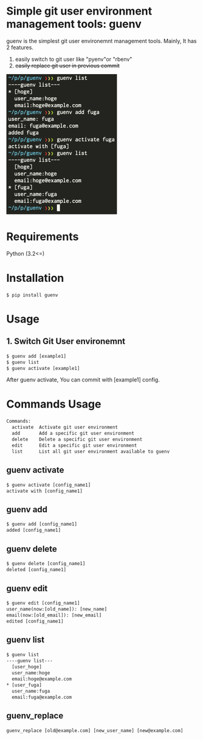 # Simple git user environment management tools: guenv
guenv is the simplest git user environemnt management tools.
Mainly, It has 2 features.
1. easily switch to git user like "pyenv"or "rbenv"
2. ~~easily replace git user in previous commit~~

![guenv example](guenv_example.png)

# Requirements
Python (3.2<=)

# Installation
```
$ pip install guenv
```


# Usage

## 1. Switch Git User environemnt
```
$ guenv add [example1]
$ guenv list
$ guenv activate [example1]
```

After guenv activate, You can commit with [example1] config.
<!--
## 2. replace previous commit
```
$ guenv replace [example1]
```

guenv replace can rewrite the previous commiter and author.
 -->

# Commands Usage
```
Commands:
  activate  Activate git user environment
  add       Add a specific git user environment
  delete    Delete a specific git user environment
  edit      Edit a specific git user environment
  list      List all git user environment available to guenv
```

## guenv activate
```
$ guenv activate [config_name1]
activate with [config_name1]
```

## guenv add
```
$ guenv add [config_name1]
added [config_name1]
```

## guenv delete
```
$ guenv delete [config_name1]
deleted [config_name1]
```

## guenv edit
```
$ guenv edit [config_name1]
user_name(now:[old_name]): [new_name]
email(now:[old_email]): [new_email]
edited [config_name1]
```

## guenv list
```
$ guenv list
----guenv list---
  [user_hoge]
  user_name:hoge
  email:hoge@example.com
* [user_fuga]
  user_name:fuga
  email:fuga@example.com
```


## guenv_replace
```
guenv_replace [old@example.com] [new_user_name] [new@example.com]
```
